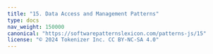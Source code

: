 ```yaml
---
title: "15. Data Access and Management Patterns"
type: docs
nav_weight: 150000
canonical: "https://softwarepatternslexicon.com/patterns-js/15"
license: "© 2024 Tokenizer Inc. CC BY-NC-SA 4.0"
---
```

